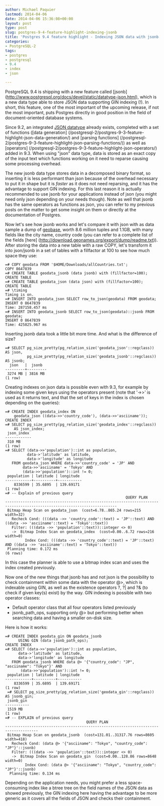 ```yaml
---
author: Michael Paquier
lastmod: 2014-04-06
date: 2014-04-06 15:36:08+00:00
layout: post
type: post
slug: postgres-9-4-feature-highlight-indexing-jsonb
title: 'Postgres 9.4 feature highlight - Indexing JSON data with jsonb data type'
categories:
- PostgreSQL-2
tags:
- postgres
- postgresql
- 9.4
- index
- json

---
```

PostgreSQL 9.4 is shipping with a new feature called [jsonb]
(http://www.postgresql.org/docs/devel/static/datatype-json.html), which is a
new data type able to store JSON data supporting GIN indexing (!). In short,
this feature, one of the most important of the upcoming release, if not the
most important, puts Postgres directly in good position in the field of
document-oriented database systems.

Since 9.2, an integrated [JSON datatype](/postgresql-2/postgres-9-2-highlight-json-data-type/)
already exists, completed with a set of functions ([data generation]
(/postgresql-2/postgres-9-3-feature-highlight-json-data-generation/)
and [parsing functions]
(/postgresql-2/postgres-9-3-feature-highlight-json-parsing-functions/))
as well as [operators]
(/postgresql-2/postgres-9-3-feature-highlight-json-operators/)
added in 9.3. When using "json" data type, data is stored as an exact
copy of the input text which functions working on it need to reparse causing
some processing overhead.

The new jsonb data type stores data in a decomposed binary format, so
inserting it is less performant than json because of the overhead necessary
to put it in shape but it is *faster* as it does not need reparsing, and
it has the advantage to support GIN indexing. For this last reason it is
actually recommended to use jsonb for your applications instead of json
(you might need only json depending on your needs though). Note as well
that jsonb has the same operators as functions as json, you can refer to
my previous posts on the matter to get some insight on them or directly at
the documentation of Postgres.

Now let's see how jsonb works and let's compare it with json with as data 
sample a dump of [geobase](http://www.geonames.org/export/), worth 8.6 million
tuples and 1.1GB, with many fields like the city name, country code (you can
refer to a complete list of the fields [here]
(http://download.geonames.org/export/dump/readme.txt)). After storing the
data into a new table with a raw COPY, let's transform it into json/jsonb
in a set of tables with a fillfactor at 100 to see how much space they use:

    =# COPY geodata FROM '$HOME/Downloads/allCountries.txt';
    COPY 8647839
    =# CREATE TABLE geodata_jsonb (data jsonb) with (fillfactor=100);
    CREATE TABLE
    =# CREATE TABLE geodata_json (data json) with (fillfactor=100);
    CREATE TABLE
    =# \timing
    Timing is on.
    =# INSERT INTO geodata_json SELECT row_to_json(geodata) FROM geodata;
    INSERT 0 8647839
    Time: 287158.457 ms
    =# INSERT INTO geodata_jsonb SELECT row_to_json(geodata)::jsonb FROM geodata;
    INSERT 0 8647839
    Time: 425825.967 ms

Inserting jsonb data took a little bit more time. And what is the difference
of size?

    =# SELECT pg_size_pretty(pg_relation_size('geodata_json'::regclass)) AS json,
              pg_size_pretty(pg_relation_size('geodata_jsonb'::regclass)) AS jsonb;
      json   |  jsonb  
    ---------+---------
     3274 MB | 3816 MB
    (1 row)

Creating indexes on json data is possible even with 9.3, for example by
indexing some given keys using the operators present (note that '->>' is
used as it returns text, and that the set of keys in the index is chosen
depending on the queries):

    =# CREATE INDEX geodata_index ON
        geodata_json ((data->>'country_code'), (data->>'asciiname'));
    CREATE INDEX
    =# SELECT pg_size_pretty(pg_relation_size('geodata_index'::regclass))
        AS json_index;
     json_index 
    ------------
     310 MB
    (1 row)
    =# SELECT (data->>'population')::int as population,
              data->'latitude' as latitude,
              data->'longitude' as longitude
       FROM geodata_json WHERE data->>'country_code' = 'JP' AND
            data->>'asciiname' = 'Tokyo' AND
            (data->>'population')::int != 0;
     population | latitude | longitude 
    ------------+----------+-----------
        8336599 | 35.6895  | 139.69171
    (1 row)
    =# -- Explain of previous query
                                                           QUERY PLAN                                                        
    -------------------------------------------------------------------------------------------------------------------------
     Bitmap Heap Scan on geodata_json  (cost=6.78..865.24 rows=215 width=32)
       Recheck Cond: (((data ->> 'country_code'::text) = 'JP'::text) AND ((data ->> 'asciiname'::text) = 'Tokyo'::text))
       Filter: (((data ->> 'population'::text))::integer <> 0)
       ->  Bitmap Index Scan on geodata_index  (cost=0.00..6.72 rows=216 width=0)
             Index Cond: (((data ->> 'country_code'::text) = 'JP'::text) AND ((data ->> 'asciiname'::text) = 'Tokyo'::text))
     Planning time: 0.172 ms
    (6 rows)

In this case the planner is able to use a bitmap index scan and uses the
index created previously.

Now one of the new things that jsonb has and not json is the possibility
to check containment within some data with the operator @>, which is indexable
using GIN, as well as the existence operators ?, ?| and ?& (to check if given
key(s) exist) by the way. GIN indexing is possible with two operator classes:

  * Default operator class that all four operators listed previously
  * jsonb\_path\_ops, supporting only @> but performing better when searching
data and having a smaller on-disk size.

Here is how it works:

    =# CREATE INDEX geodata_gin ON geodata_jsonb
          USING GIN (data jsonb_path_ops);
    CREATE INDEX
    =# SELECT (data->>'population')::int as population,
          data->'latitude' as latitude,
          data->'longitude' as longitude
       FROM geodata_jsonb WHERE data @> '{"country_code": "JP", "asciiname": "Tokyo"}' AND
           (data->>'population')::int != 0;
     population | latitude | longitude 
    ------------+----------+-----------
        8336599 | 35.6895  | 139.69171
    (1 row)
     =# SELECT pg_size_pretty(pg_relation_size('geodata_gin'::regclass)) AS jsonb_gin;
     jsonb_gin
    -----------
     1519 MB
    (1 row)
    =# -- EXPLAIN of previous query
                                         QUERY PLAN                                      
    -------------------------------------------------------------------------------------
     Bitmap Heap Scan on geodata_jsonb  (cost=131.01..31317.76 rows=8605 width=418)
       Recheck Cond: (data @> '{"asciiname": "Tokyo", "country_code": "JP"}'::jsonb)
       Filter: (((data ->> 'population'::text))::integer <> 0)
       ->  Bitmap Index Scan on geodata_gin  (cost=0.00..128.86 rows=8648 width=0)
             Index Cond: (data @> '{"asciiname": "Tokyo", "country_code": "JP"}'::jsonb)
      Planning time: 0.134 ms

Depending on the application needs, you might prefer a less space-consuming
index like a btree tree on the field names of the JSON data as showed
previously, the GIN indexing here having the advantage to be more generic as
it covers all the fields of JSON and checks their containment.
